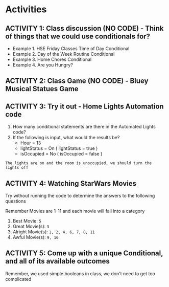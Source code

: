 # Activities

## ACTIVITY 1: Class discussion (NO CODE) - Think of things that we could use conditionals for?
- Example 1. HSE Friday Classes Time of Day Conditional
- Example 2. Day of the Week Routine Conditional
- Example 3. Home Chores Conditional
- Example 4. Are you Hungry?

## ACTIVITY 2: Class Game (NO CODE) - Bluey Musical Statues Game

## ACTIVITY 3: Try it out - Home Lights Automation code
  1. How many conditional statements are there in the Automated Lights code?
  2. If the following is input, what would the results be?
     - Hour = 13
     - lightStatus = On   ( lightStatus = true )
     - isOccupied = No    ( isOccupied = false )

`The lights are on and the room is unoccupied, we should turn the lights off`

## ACTIVITY 4: Watching StarWars Movies
  Try without running the code to determine the answers to the following questions
  
  Remember Movies are 1-11 and each movie will fall into a category
  1. Best Movie:        `5`
  2. Great Movie(s):    `3`
  3. Alright Movie(s):  `1, 2, 4, 6, 7, 8, 11`
  4. Awful Movie(s):    `9, 10`

## ACTIVITY 5: Come up with a unique Conditional, and all of its available outcomes
  Remember, we used simple booleans in class, we don't need to get too complicated